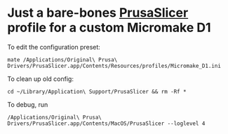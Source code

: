 # Just a bare-bones [PrusaSlicer](https://www.prusa3d.com/prusaslicer/) profile for a custom Micromake D1

To edit the configuration preset:
```
mate /Applications/Original\ Prusa\ Drivers/PrusaSlicer.app/Contents/Resources/profiles/Micromake_D1.ini
```

To clean up old config:
```
cd ~/Library/Application\ Support/PrusaSlicer && rm -Rf *
```


To debug, run 
```
/Applications/Original\ Prusa\ Drivers/PrusaSlicer.app/Contents/MacOS/PrusaSlicer --loglevel 4
```
